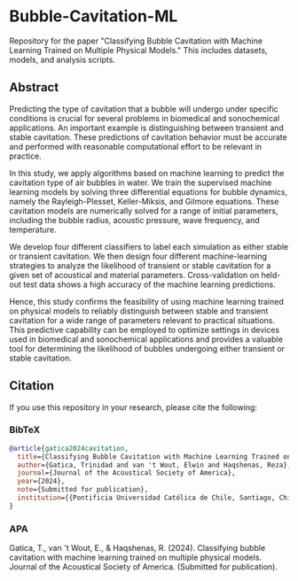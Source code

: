# Bubble-Cavitation-ML

Repository for the paper "Classifying Bubble Cavitation with Machine Learning Trained on Multiple Physical Models." This includes datasets, models, and analysis scripts.

## Abstract

Predicting the type of cavitation that a bubble will undergo under specific conditions is crucial for several problems in biomedical and sonochemical applications. An important example is distinguishing between transient and stable cavitation. These predictions of cavitation behavior must be accurate and performed with reasonable computational effort to be relevant in practice.

In this study, we apply algorithms based on machine learning to predict the cavitation type of air bubbles in water. We train the supervised machine learning models by solving three differential equations for bubble dynamics, namely the Rayleigh-Plesset, Keller-Miksis, and Gilmore equations. These cavitation models are numerically solved for a range of initial parameters, including the bubble radius, acoustic pressure, wave frequency, and temperature.

We develop four different classifiers to label each simulation as either stable or transient cavitation. We then design four different machine-learning strategies to analyze the likelihood of transient or stable cavitation for a given set of acoustical and material parameters. Cross-validation on held-out test data shows a high accuracy of the machine learning predictions.

Hence, this study confirms the feasibility of using machine learning trained on physical models to reliably distinguish between stable and transient cavitation for a wide range of parameters relevant to practical situations. This predictive capability can be employed to optimize settings in devices used in biomedical and sonochemical applications and provides a valuable tool for determining the likelihood of bubbles undergoing either transient or stable cavitation.

## Citation

If you use this repository in your research, please cite the following:

### BibTeX

```bibtex
@article{gatica2024cavitation,
  title={Classifying Bubble Cavitation with Machine Learning Trained on Multiple Physical Models},
  author={Gatica, Trinidad and van 't Wout, Elwin and Haqshenas, Reza},
  journal={Journal of the Acoustical Society of America},
  year={2024},
  note={Submitted for publication},
  institution={{Pontificia Universidad Católica de Chile, Santiago, Chile and University College London, London, United Kingdom}}
}
````

### APA 

Gatica, T., van 't Wout, E., & Haqshenas, R. (2024). Classifying bubble cavitation with machine learning trained on multiple physical models. Journal of the Acoustical Society of America. (Submitted for publication).